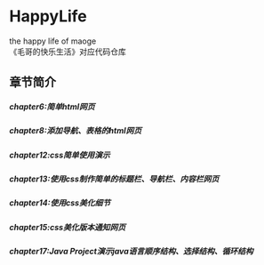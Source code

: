# HappyLife

the happy life of maoge  
《毛哥的快乐生活》对应代码仓库

## 章节简介

##### chapter6:简单html网页
##### chapter8:添加导航、表格的html网页
##### chapter12:css简单使用演示
##### chapter13:使用css制作简单的标题栏、导航栏、内容栏网页
##### chapter14:使用css美化细节
##### chapter15:css美化版本通知网页
##### chapter17:Java Project演示java语言顺序结构、选择结构、循环结构